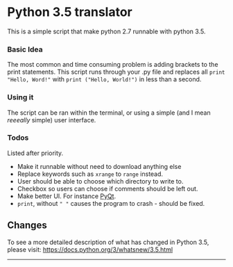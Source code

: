 # Python 3.5 translator
This is a simple script that make python 2.7 runnable with python 3.5.


### Basic Idea
The most common and time consuming problem is adding brackets to the print statements. 
This script runs through your .py file and replaces all ```print "Hello, Word!"``` with ```print ("Hello, World!")``` in less than a second. 

### Using it
The script can be ran within the terminal, or using a simple (and I mean *reeeally* simple) user interface. 


### Todos

Listed after priority.

* Make it runnable without need to download anything else
* Replace keywords such as ```xrange``` to ```range``` instead.
* User should be able to choose which directory to write to.
* Checkbox so users can choose if comments should be left out. 
* Make better UI. For instance [PyQt](https://en.wikipedia.org/wiki/PyQt). 
* ```print```, without ```" "``` causes the program to crash - should be fixed. 

## Changes
To see a more detailed description of what has changed in Python 3.5, please visit:
https://docs.python.org/3/whatsnew/3.5.html

----------------------